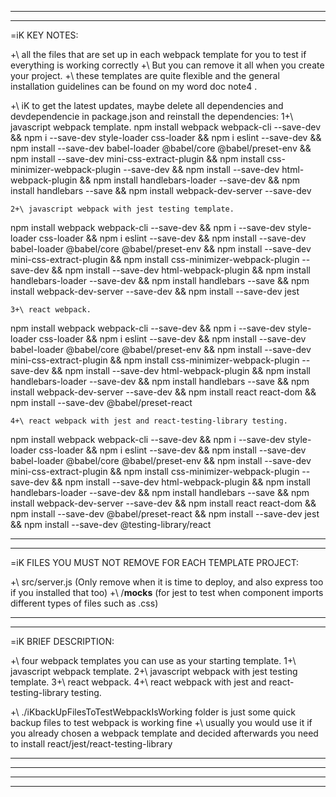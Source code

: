 ----------------------------------------
----------------------------------------
=iK KEY NOTES:

+\ all the files that are set up in each webpack template for you to test if everything is working correctly
	+\ But you can remove it all when you create your project.
+\ these templates are quite flexible and the general installation guidelines can be found on my word doc note4 .

+\ iK to get the latest updates, maybe delete all dependencies and devdependencie in package.json and reinstall the dependencies:
	1+\ javascript webpack template.
npm install webpack webpack-cli --save-dev && npm i --save-dev style-loader css-loader && npm i eslint --save-dev && npm install --save-dev babel-loader @babel/core @babel/preset-env && npm install --save-dev mini-css-extract-plugin && npm install css-minimizer-webpack-plugin --save-dev && npm install --save-dev html-webpack-plugin && npm install handlebars-loader --save-dev && npm install handlebars --save && npm install webpack-dev-server --save-dev

	2+\ javascript webpack with jest testing template.
npm install webpack webpack-cli --save-dev && npm i --save-dev style-loader css-loader && npm i eslint --save-dev && npm install --save-dev babel-loader @babel/core @babel/preset-env && npm install --save-dev mini-css-extract-plugin && npm install css-minimizer-webpack-plugin --save-dev && npm install --save-dev html-webpack-plugin && npm install handlebars-loader --save-dev && npm install handlebars --save && npm install webpack-dev-server --save-dev && npm install --save-dev jest

	3+\ react webpack.
npm install webpack webpack-cli --save-dev && npm i --save-dev style-loader css-loader && npm i eslint --save-dev && npm install --save-dev babel-loader @babel/core @babel/preset-env && npm install --save-dev mini-css-extract-plugin && npm install css-minimizer-webpack-plugin --save-dev && npm install --save-dev html-webpack-plugin && npm install handlebars-loader --save-dev && npm install handlebars --save && npm install webpack-dev-server --save-dev && npm install react react-dom && npm install --save-dev @babel/preset-react

	4+\ react webpack with jest and react-testing-library testing.
npm install webpack webpack-cli --save-dev && npm i --save-dev style-loader css-loader && npm i eslint --save-dev && npm install --save-dev babel-loader @babel/core @babel/preset-env && npm install --save-dev mini-css-extract-plugin && npm install css-minimizer-webpack-plugin --save-dev && npm install --save-dev html-webpack-plugin && npm install handlebars-loader --save-dev && npm install handlebars --save && npm install webpack-dev-server --save-dev && npm install react react-dom && npm install --save-dev @babel/preset-react && npm install --save-dev jest && npm install --save-dev @testing-library/react

----------------------------------------
----------------------------------------
=iK FILES YOU MUST NOT REMOVE FOR EACH TEMPLATE PROJECT:

+\ src/server.js    (Only remove when it is time to deploy, and also express too if you installed that too)
+\ /__mocks__   (for jest to test when component imports different types of files such as .css)

----------------------------------------
----------------------------------------
=iK BRIEF DESCRIPTION:

+\ four webpack templates you can use as your starting template.
	1+\ javascript webpack template.
	2+\ javascript webpack with jest testing template.
	3+\ react webpack.
	4+\ react webpack with jest and react-testing-library testing.

+\ ./iKbackUpFilesToTestWebpackIsWorking folder is just some quick backup files to test webpack is working fine
	+\ usually you would use it if you already chosen a webpack template and decided afterwards you need to install react/jest/react-testing-library

----------------------------------------
----------------------------------------


----------------------------------------
----------------------------------------
